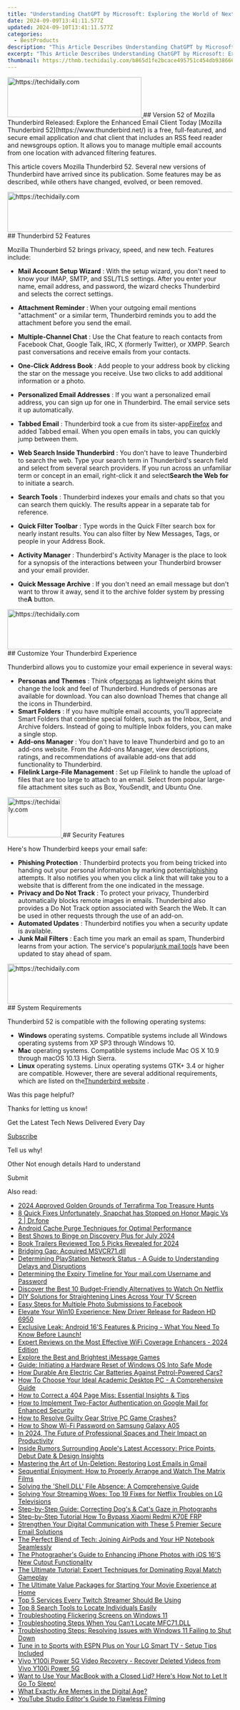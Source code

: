 ```yaml
---
title: "Understanding ChatGPT by Microsoft: Exploring the World of Next-Generation Language Models"
date: 2024-09-09T13:41:11.577Z
updated: 2024-09-10T13:41:11.577Z
categories:
  - BestProducts
description: "This Article Describes Understanding ChatGPT by Microsoft: Exploring the World of Next-Generation Language Models"
excerpt: "This Article Describes Understanding ChatGPT by Microsoft: Exploring the World of Next-Generation Language Models"
thumbnail: https://thmb.techidaily.com/b865d1fe2bcace495751c454db93866647380420be6c31ae58cdceea73012a33.jpg
---
```


<!-- affiliate ads begin -->
<a href="https://25home.pxf.io/c/5597632/2123476/16836" target="_top" id="2123476">
  <img src="//a.impactradius-go.com/display-ad/16836-2123476" border="0" alt="https://techidaily.com" width="300" height="90"/>
</a>
<img height="0" width="0" src="https://25home.pxf.io/i/5597632/2123476/16836" style="position:absolute;visibility:hidden;" border="0" />
<!-- affiliate ads end -->
## Version 52 of Mozilla Thunderbird Released: Explore the Enhanced Email Client Today
[Mozilla Thunderbird 52](https://www.thunderbird.net/) is a free, full-featured, and secure email application and chat client that includes an RSS feed reader and newsgroups option. It allows you to manage multiple email accounts from one location with advanced filtering features.

 This article covers Mozilla Thunderbird 52\. Several new versions of Thunderbird have arrived since its publication. Some features may be as described, while others have changed, evolved, or been removed.

<!-- affiliate ads begin -->
<a href="https://appsumo.8odi.net/c/5597632/2123738/7443" target="_top" id="2123738">
  <img src="//a.impactradius-go.com/display-ad/7443-2123738" border="0" alt="https://techidaily.com" width="600" height="90"/>
</a>
<img height="0" width="0" src="https://appsumo.8odi.net/i/5597632/2123738/7443" style="position:absolute;visibility:hidden;" border="0" />
<!-- affiliate ads end -->
## Thunderbird 52 Features

 Mozilla Thunderbird 52 brings privacy, speed, and new tech. Features include:

* **Mail Account Setup Wizard** : With the setup wizard, you don't need to know your IMAP, SMTP, and SSL/TLS settings. After you enter your name, email address, and password, the wizard checks Thunderbird and selects the correct settings.
* **Attachment Reminder** : When your outgoing email mentions "attachment" or a similar term, Thunderbird reminds you to add the attachment before you send the email.
* **Multiple-Channel Chat** : Use the Chat feature to reach contacts from Facebook Chat, Google Talk, IRC, X (formerly Twitter), or XMPP. Search past conversations and receive emails from your contacts.
* **One-Click Address Book** : Add people to your address book by clicking the star on the message you receive. Use two clicks to add additional information or a photo.
* **Personalized Email Addresses** : If you want a personalized email address, you can sign up for one in Thunderbird. The email service sets it up automatically.
* **Tabbed Email** : Thunderbird took a cue from its sister-app[Firefox](https://www.lifewire.com/firefox-security-tips-and-tools-2487972) and added Tabbed email. When you open emails in tabs, you can quickly jump between them.

* **Web Search Inside Thunderbird** : You don't have to leave Thunderbird to search the web. Type your search term in Thunderbird's search field and select from several search providers. If you run across an unfamiliar term or concept in an email, right-click it and select**Search the Web** **for** to initiate a search.
* **Search Tools** : Thunderbird indexes your emails and chats so that you can search them quickly. The results appear in a separate tab for reference.
* **Quick Filter Toolbar** : Type words in the Quick Filter search box for nearly instant results. You can also filter by New Messages, Tags, or people in your Address Book.
* **Activity Manager** : Thunderbird's Activity Manager is the place to look for a synopsis of the interactions between your Thunderbird browser and your email provider.
* **Quick Message Archive** : If you don't need an email message but don't want to throw it away, send it to the archive folder system by pressing the**A** button.

<!-- affiliate ads begin -->
<a href="https://ephamedtechinc.pxf.io/c/5597632/2136617/26400" target="_top" id="2136617">
  <img src="//a.impactradius-go.com/display-ad/26400-2136617" border="0" alt="https://techidaily.com" width="728" height="90"/>
</a>
<img height="0" width="0" src="https://ephamedtechinc.pxf.io/i/5597632/2136617/26400" style="position:absolute;visibility:hidden;" border="0" />
<!-- affiliate ads end -->
## Customize Your Thunderbird Experience

 Thunderbird allows you to customize your email experience in several ways:

* **Personas and Themes** : Think of[personas](https://addons.thunderbird.net/en-Us/thunderbird/search/?q=personas&cat=collections?q=personas&cat=collections) as lightweight skins that change the look and feel of Thunderbird. Hundreds of personas are available for download. You can also download Themes that change all the icons in Thunderbird.
* **Smart Folders** : If you have multiple email accounts, you'll appreciate Smart Folders that combine special folders, such as the Inbox, Sent, and Archive folders. Instead of going to multiple Inbox folders, you can make a single stop.
* **Add-ons Manager** : You don't have to leave Thunderbird and go to an add-ons website. From the Add-ons Manager, view descriptions, ratings, and recommendations of available add-ons that add functionality to Thunderbird.
* **Filelink Large-File Management** : Set up Filelink to handle the upload of files that are too large to attach to an email. Select from popular large-file attachment sites such as Box, YouSendIt, and Ubuntu One.

<!-- affiliate ads begin -->
<a href="https://aligracehair.sjv.io/c/5597632/2115938/19272" target="_top" id="2115938">
  <img src="//a.impactradius-go.com/display-ad/19272-2115938" border="0" alt="https://techidaily.com" width="120" height="90"/>
</a>
<img height="0" width="0" src="https://aligracehair.sjv.io/i/5597632/2115938/19272" style="position:absolute;visibility:hidden;" border="0" />
<!-- affiliate ads end -->
## Security Features

 Here's how Thunderbird keeps your email safe:

* **Phishing Protection** : Thunderbird protects you from being tricked into handing out your personal information by marking potential[phishing](https://www.lifewire.com/email-scams-4846746) attempts. It also notifies you when you click a link that will take you to a website that is different from the one indicated in the message.
* **Privacy and Do Not Track** : To protect your privacy, Thunderbird automatically blocks remote images in emails. Thunderbird also provides a Do Not Track option associated with Search the Web. It can be used in other requests through the use of an add-on.
* **Automated Updates** : Thunderbird notifies you when a security update is available.
* **Junk Mail Filters** : Each time you mark an email as spam, Thunderbird learns from your action. The service's popular[junk mail tools](https://www.lifewire.com/auto-spam-to-junk-thunderbird-1173117) have been updated to stay ahead of spam.

<!-- affiliate ads begin -->
<a href="https://ephamedtechinc.pxf.io/c/5597632/2123509/26400" target="_top" id="2123509">
  <img src="//a.impactradius-go.com/display-ad/26400-2123509" border="0" alt="https://techidaily.com" width="728" height="90"/>
</a>
<img height="0" width="0" src="https://ephamedtechinc.pxf.io/i/5597632/2123509/26400" style="position:absolute;visibility:hidden;" border="0" />
<!-- affiliate ads end -->
## System Requirements

 Thunderbird 52 is compatible with the following operating systems:

* **Windows** operating systems. Compatible systems include all Windows operating systems from XP SP3 through Windows 10.
* **Mac** operating systems. Compatible systems include Mac OS X 10.9 through macOS 10.13 High Sierra.
* **Linux** operating systems. Linux operating systems GTK+ 3.4 or higher are compatible. However, there are several additional requirements, which are listed on the[Thunderbird website](https://www.thunderbird.net/en-US/thunderbird/52.6.0/system-requirements/) .

Was this page helpful?

Thanks for letting us know!

 Get the Latest Tech News Delivered Every Day

[Subscribe](https://www.lifewire.com/#)

Tell us why!

 Other  Not enough details  Hard to understand

 Submit

<ins class="adsbygoogle"
     style="display:block"
     data-ad-format="autorelaxed"
     data-ad-client="ca-pub-7571918770474297"
     data-ad-slot="1223367746"></ins>



<ins class="adsbygoogle"
     style="display:block"
     data-ad-client="ca-pub-7571918770474297"
     data-ad-slot="8358498916"
     data-ad-format="auto"
     data-full-width-responsive="true"></ins>

<span class="atpl-alsoreadstyle">Also read:</span>
<div><ul>
<li><a href="https://screen-capture.techidaily.com/2024-approved-golden-grounds-of-terrafirma-top-treasure-hunts/"><u>2024 Approved Golden Grounds of Terrafirma Top Treasure Hunts</u></a></li>
<li><a href="https://howto.techidaily.com/8-quick-fixes-unfortunately-snapchat-has-stopped-on-honor-magic-vs-2-drfone-by-drfone-fix-android-problems-fix-android-problems/"><u>8 Quick Fixes Unfortunately, Snapchat has Stopped on Honor Magic Vs 2 | Dr.fone</u></a></li>
<li><a href="https://technical-tips.techidaily.com/android-cache-purge-techniques-for-optimal-performance/"><u>Android Cache Purge Techniques for Optimal Performance</u></a></li>
<li><a href="https://technical-tips.techidaily.com/best-shows-to-binge-on-discovery-plus-for-july-2024/"><u>Best Shows to Binge on Discovery Plus for July 2024</u></a></li>
<li><a href="https://extra-information.techidaily.com/book-trailers-reviewed-top-5-picks-revealed-for-2024/"><u>Book Trailers Reviewed Top 5 Picks Revealed for 2024</u></a></li>
<li><a href="https://common-error.techidaily.com/bridging-gap-acquired-msvcr71dll/"><u>Bridging Gap: Acquired MSVCR71.dll</u></a></li>
<li><a href="https://technical-tips.techidaily.com/determining-playstation-network-status-a-guide-to-understanding-delays-and-disruptions/"><u>Determining PlayStation Network Status - A Guide to Understanding Delays and Disruptions</u></a></li>
<li><a href="https://technical-tips.techidaily.com/determining-the-expiry-timeline-for-your-mailcom-username-and-password/"><u>Determining the Expiry Timeline for Your mail.com Username and Password</u></a></li>
<li><a href="https://technical-tips.techidaily.com/discover-the-best-10-budget-friendly-alternatives-to-watch-on-netflix/"><u>Discover the Best 10 Budget-Friendly Alternatives to Watch On Netflix</u></a></li>
<li><a href="https://technical-tips.techidaily.com/diy-solutions-for-straightening-lines-across-your-tv-screen/"><u>DIY Solutions for Straightening Lines Across Your TV Screen</u></a></li>
<li><a href="https://technical-tips.techidaily.com/easy-steps-for-multiple-photo-submissions-to-facebook/"><u>Easy Steps for Multiple Photo Submissions to Facebook</u></a></li>
<li><a href="https://graphic-issues.techidaily.com/elevate-your-win10-experience-new-driver-release-for-radeon-hd-6950/"><u>Elevate Your Win10 Experience: New Driver Release for Radeon HD 6950</u></a></li>
<li><a href="https://technical-tips.techidaily.com/exclusive-leak-android-16s-features-and-pricing-what-you-need-to-know-before-launch/"><u>Exclusive Leak: Android 16'S Features & Pricing - What You Need To Know Before Launch!</u></a></li>
<li><a href="https://technical-tips.techidaily.com/expert-reviews-on-the-most-effective-wifi-coverage-enhancers-2024-edition/"><u>Expert Reviews on the Most Effective WiFi Coverage Enhancers - 2024 Edition</u></a></li>
<li><a href="https://technical-tips.techidaily.com/explore-the-best-and-brightest-imessage-games/"><u>Explore the Best and Brightest iMessage Games</u></a></li>
<li><a href="https://technical-tips.techidaily.com/guide-initiating-a-hardware-reset-of-windows-os-into-safe-mode/"><u>Guide: Initiating a Hardware Reset of Windows OS Into Safe Mode</u></a></li>
<li><a href="https://technical-tips.techidaily.com/how-durable-are-electric-car-batteries-against-petrol-powered-cars/"><u>How Durable Are Electric Car Batteries Against Petrol-Powered Cars?</u></a></li>
<li><a href="https://technical-tips.techidaily.com/how-to-choose-your-ideal-academic-desktop-pc-a-comprehensive-guide/"><u>How To Choose Your Ideal Academic Desktop PC - A Comprehensive Guide</u></a></li>
<li><a href="https://technical-tips.techidaily.com/how-to-correct-a-404-page-miss-essential-insights-and-tips/"><u>How to Correct a 404 Page Miss: Essential Insights & Tips</u></a></li>
<li><a href="https://technical-tips.techidaily.com/how-to-implement-two-factor-authentication-on-google-mail-for-enhanced-security/"><u>How to Implement Two-Factor Authentication on Google Mail for Enhanced Security</u></a></li>
<li><a href="https://win-able.techidaily.com/how-to-resolve-guilty-gear-strive-pc-game-crashes/"><u>How to Resolve Guilty Gear Strive PC Game Crashes?</u></a></li>
<li><a href="https://android-unlock.techidaily.com/how-to-show-wi-fi-password-on-samsung-galaxy-a05-by-drfone-android/"><u>How to Show Wi-Fi Password on Samsung Galaxy A05</u></a></li>
<li><a href="https://some-guidance.techidaily.com/in-2024-the-future-of-professional-spaces-and-their-impact-on-productivity/"><u>In 2024, The Future of Professional Spaces and Their Impact on Productivity</u></a></li>
<li><a href="https://technical-tips.techidaily.com/inside-rumors-surrounding-apples-latest-accessory-price-points-debut-date-and-design-insights/"><u>Inside Rumors Surrounding Apple's Latest Accessory: Price Points, Debut Date & Design Insights</u></a></li>
<li><a href="https://technical-tips.techidaily.com/mastering-the-art-of-un-deletion-restoring-lost-emails-in-gmail/"><u>Mastering the Art of Un-Deletion: Restoring Lost Emails in Gmail</u></a></li>
<li><a href="https://technical-tips.techidaily.com/sequential-enjoyment-how-to-properly-arrange-and-watch-the-matrix-films/"><u>Sequential Enjoyment: How to Properly Arrange and Watch The Matrix Films</u></a></li>
<li><a href="https://technical-tips.techidaily.com/solving-the-shelldll-file-absence-a-comprehensive-guide/"><u>Solving the 'Shell.DLL' File Absence: A Comprehensive Guide</u></a></li>
<li><a href="https://technical-tips.techidaily.com/solving-your-streaming-woes-top-19-fixes-for-netflix-troubles-on-lg-televisions/"><u>Solving Your Streaming Woes: Top 19 Fixes for Netflix Troubles on LG Televisions</u></a></li>
<li><a href="https://technical-tips.techidaily.com/step-by-step-guide-correcting-dogs-and-cats-gaze-in-photographs/"><u>Step-by-Step Guide: Correcting Dog's & Cat's Gaze in Photographs</u></a></li>
<li><a href="https://bypass-frp.techidaily.com/step-by-step-tutorial-how-to-bypass-xiaomi-redmi-k70e-frp-by-drfone-android/"><u>Step-by-Step Tutorial How To Bypass Xiaomi Redmi K70E FRP</u></a></li>
<li><a href="https://technical-tips.techidaily.com/strengthen-your-digital-communication-with-these-5-premier-secure-email-solutions/"><u>Strengthen Your Digital Communication with These 5 Premier Secure Email Solutions</u></a></li>
<li><a href="https://technical-tips.techidaily.com/the-perfect-blend-of-tech-joining-airpods-and-your-hp-notebook-seamlessly/"><u>The Perfect Blend of Tech: Joining AirPods and Your HP Notebook Seamlessly</u></a></li>
<li><a href="https://technical-tips.techidaily.com/the-photographers-guide-to-enhancing-iphone-photos-with-ios-16s-new-cutout-functionality/"><u>The Photographer's Guide to Enhancing iPhone Photos with iOS 16'S New Cutout Functionality</u></a></li>
<li><a href="https://technical-tips.techidaily.com/the-ultimate-tutorial-expert-techniques-for-dominating-royal-match-gameplay/"><u>The Ultimate Tutorial: Expert Techniques for Dominating Royal Match Gameplay</u></a></li>
<li><a href="https://technical-tips.techidaily.com/the-ultimate-value-packages-for-starting-your-movie-experience-at-home/"><u>The Ultimate Value Packages for Starting Your Movie Experience at Home</u></a></li>
<li><a href="https://technical-tips.techidaily.com/top-5-services-every-twitch-streamer-should-be-using/"><u>Top 5 Services Every Twitch Streamer Should Be Using</u></a></li>
<li><a href="https://technical-tips.techidaily.com/top-8-search-tools-to-locate-individuals-easily/"><u>Top 8 Search Tools to Locate Individuals Easily</u></a></li>
<li><a href="https://win11.techidaily.com/troubleshooting-flickering-screens-on-windows-11/"><u>Troubleshooting Flickering Screens on Windows 11</u></a></li>
<li><a href="https://technical-tips.techidaily.com/troubleshooting-steps-when-you-cant-locate-mfc71dll/"><u>Troubleshooting Steps When You Can’t Locate MFC71.DLL</u></a></li>
<li><a href="https://technical-tips.techidaily.com/troubleshooting-steps-resolving-issues-with-windows-11-failing-to-shut-down/"><u>Troubleshooting Steps: Resolving Issues with Windows 11 Failing to Shut Down</u></a></li>
<li><a href="https://technical-tips.techidaily.com/1722886076377-tune-in-to-sports-with-espn-plus-on-your-lg-smart-tv-setup-tips-included/"><u>Tune in to Sports with ESPN Plus on Your LG Smart TV - Setup Tips Included</u></a></li>
<li><a href="https://techidaily.com/vivo-y100i-power-5g-video-recovery-recover-deleted-videos-from-vivo-y100i-power-5g-by-fonelab-android-recover-video/"><u>Vivo Y100i Power 5G Video Recovery - Recover Deleted Videos from Vivo Y100i Power 5G</u></a></li>
<li><a href="https://technical-tips.techidaily.com/1722903673710-want-to-use-your-macbook-with-a-closed-lid-heres-how-not-to-let-it-go-to-sleep/"><u>Want to Use Your MacBook with a Closed Lid? Here's How Not to Let It Go To Sleep!</u></a></li>
<li><a href="https://technical-tips.techidaily.com/what-exactly-are-memes-in-the-digital-age/"><u>What Exactly Are Memes in the Digital Age?</u></a></li>
<li><a href="https://youtube-videos.techidaily.com/youtube-studio-editors-guide-to-flawless-filming/"><u>YouTube Studio Editor's Guide to Flawless Filming</u></a></li>
</ul></div>
